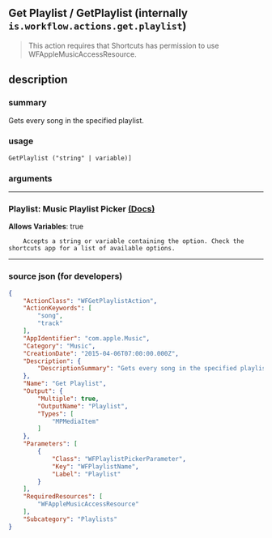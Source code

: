 
## Get Playlist / GetPlaylist (internally `is.workflow.actions.get.playlist`)

> This action requires that Shortcuts has permission to use WFAppleMusicAccessResource.


## description

### summary

Gets every song in the specified playlist.


### usage
```
GetPlaylist ("string" | variable)]
```

### arguments

---

### Playlist: Music Playlist Picker [(Docs)](https://pfgithub.github.io/shortcutslang/gettingstarted#other-fields)
**Allows Variables**: true



		Accepts a string or variable containing the option. Check the shortcuts app for a list of available options. 

---

### source json (for developers)

```json
{
	"ActionClass": "WFGetPlaylistAction",
	"ActionKeywords": [
		"song",
		"track"
	],
	"AppIdentifier": "com.apple.Music",
	"Category": "Music",
	"CreationDate": "2015-04-06T07:00:00.000Z",
	"Description": {
		"DescriptionSummary": "Gets every song in the specified playlist."
	},
	"Name": "Get Playlist",
	"Output": {
		"Multiple": true,
		"OutputName": "Playlist",
		"Types": [
			"MPMediaItem"
		]
	},
	"Parameters": [
		{
			"Class": "WFPlaylistPickerParameter",
			"Key": "WFPlaylistName",
			"Label": "Playlist"
		}
	],
	"RequiredResources": [
		"WFAppleMusicAccessResource"
	],
	"Subcategory": "Playlists"
}
```

